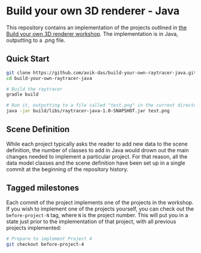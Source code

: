 Build your own 3D renderer - Java
=================================

This repository contains an implementation of the projects outlined in [the Build your own 3D renderer workshop](https://avik-das.github.io/build-your-own-raytracer/). The implementation is in Java, outputting to a .png file.

Quick Start
-----------

```sh
git clone https://github.com/avik-das/build-your-own-raytracer-java.git
cd build-your-own-raytracer-java

# Build the raytracer
gradle build

# Run it, outputting to a file called "test.png" in the current directory
java -jar build/libs/raytracer-java-1.0-SNAPSHOT.jar test.png
```

Scene Definition
----------------

While each project typically asks the reader to add new data to the scene definition, the number of classes to add in Java would drown out the main changes needed to implement a particular project. For that reason, all the data model classes and the scene definition have been set up in a single commit at the beginning of the repository history.

Tagged milestones
-----------------

Each commit of the project implements one of the projects in the workshop. If you wish to implement one of the projects yourself, you can check out the `before-project-N` tag, where `N` is the project number. This will put you in a state just prior to the implementation of that project, with all previous projects implemented:

```sh
# Prepare to implement Project 4
git checkout before-project-4
```
